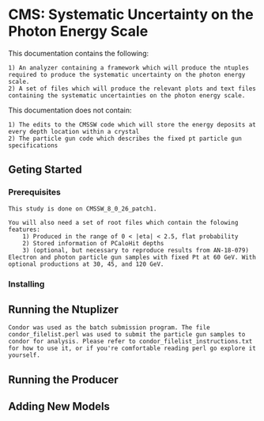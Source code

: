 # CMS: Systematic Uncertainty on the Photon Energy Scale

 This documentation contains the following:

    1) An analyzer containing a framework which will produce the ntuples required to produce the systematic uncertainty on the photon energy scale.
    2) A set of files which will produce the relevant plots and text files containing the systematic uncertainties on the photon energy scale.

 This documentation does not contain:

    1) The edits to the CMSSW code which will store the energy deposits at every depth location within a crystal
    2) The particle gun code which describes the fixed pt particle gun specifications

## Geting Started

### Prerequisites

    This study is done on CMSSW_8_0_26_patch1.

    You will also need a set of root files which contain the folowing features:
        1) Produced in the range of 0 < |eta| < 2.5, flat probability
        2) Stored information of PCaloHit depths
        3) (optional, but necessary to reproduce results from AN-18-079) Electron and photon particle gun samples with fixed Pt at 60 GeV. With optional productions at 30, 45, and 120 GeV.

### Installing

## Running the Ntuplizer
    
    Condor was used as the batch submission program. The file condor_filelist.perl was used to submit the particle gun samples to condor for analysis. Please refer to condor_filelist_instructions.txt for how to use it, or if you're comfortable reading perl go explore it yourself. 
    
## Running the Producer

## Adding New Models
